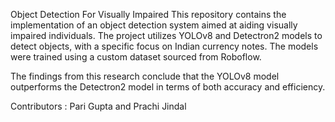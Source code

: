 Object Detection For Visually Impaired
This repository contains the implementation of an object detection system aimed at aiding visually impaired individuals. The project utilizes YOLOv8 and Detectron2 models to detect objects, with a specific focus on Indian currency notes. The models were trained using a custom dataset sourced from Roboflow.

The findings from this research conclude that the YOLOv8 model outperforms the Detectron2 model in terms of both accuracy and efficiency.

Contributors : Pari Gupta and Prachi Jindal
